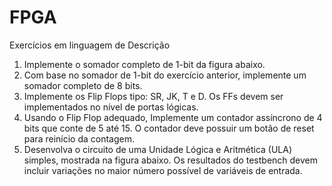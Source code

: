 # FPGA
Exercícios em linguagem de Descrição

1. Implemente o somador completo de 1-bit da figura abaixo.
2. Com base no somador de 1-bit do exercício anterior, implemente um somador completo
de 8 bits.
3. Implemente os Flip Flops tipo: SR, JK, T e D. Os FFs devem ser implementados no nível
de portas lógicas.
4. Usando o Flip Flop adequado, Implemente um contador assíncrono de 4 bits que conte
de 5 até 15. O contador deve possuir um botão de reset para reinício da contagem.
5. Desenvolva o circuito de uma Unidade Lógica e Aritmética (ULA) simples, mostrada na
figura abaixo. Os resultados do testbench devem incluir variações no maior número possível
de variáveis de entrada.
